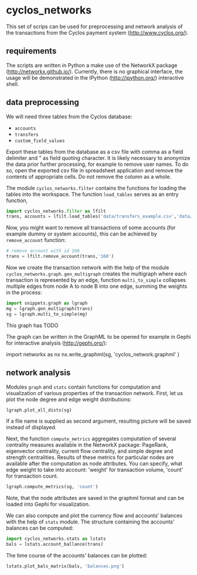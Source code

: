 cyclos_networks
===============


This set of scrips can be used for preprocessing and network analysis of the transactions from the Cyclos payment system (<http://www.cyclos.org/>).

requirements
------------
The scripts are written in Python a make use of the NetworkX package (<http://networkx.github.io/>). Currently, there is no graphical interface, the usage will be demonstrated in the IPython (<http://ipython.org/>) interactive shell.

data preprocessing
------------------
We will need three tables from the Cyclos database: 

* ``accounts``
* ``transfers``
* ``custom_field_values``


Export these tables from the database as a csv file with comma as a field delimiter and " as field quoting character. It is likely necessary to anonymize the data prior further processing, for example to remove user names. To do so, open the exported csv file in spreadsheet application and remove the contents of appropriate cells. Do not remove the column as a whole.

The module ``cyclos_networks.filter`` contains the functions for loading the tables into the workspace. The function ``load_tables`` serves as an entry function, 

```python
import cyclos_networks.filter as lfilt
trans, accounts = lfilt.load_tables('data/transfers_example.csv','data/accounts_example.csv')
```

Now, you might want to remove all transactions of some accounts (for example dummy or system accounts), this can be achieved by ``remove_account`` function:

```python
# remove account with id 160
trans = lfilt.remove_account(trans,'160')
```

Now we create the transaction network with the help of the module ``cyclos_networks.graph``. ``gen_multigraph`` creates the multigraph where each transaction is represented by an edge, function ``multi_to_simple`` collapses multiple edges from node A to node B into one edge, summing the weights in the process:

```python
import snippets.graph as lgraph
mg = lgraph.gen_multigraph(trans)
sg = lgraph.multi_to_simple(mg)
```


This graph has TODO

The graph can be written in the GraphML to be opened for example in Gephi for interactive analysis (<http://gephi.org/>):

import networkx as nx
nx.write_graphml(sg, 'cyclos_network.graphml' )


network analysis
----------------
Modules ``graph`` and ``stats`` contain functions for computation and visualization of various properties of the transaction network. First, let us plot the node degree and edge weight distributions:

```python
lgraph.plot_all_dists(sg)
```

If a file name is supplied as second argument, resulting picture will be saved instead of displayed. 

Next, the function ``compute_metrics`` aggregates computation of several centrality measures available in the NetworkX package: PageRank, eigenvector centrality, current flow centrality, and simple degree and strength centralities. Results of these metrics for particular nodes are available after the computation as node attributes. You can specify, what edge weight to take into account: 'weight' for transaction volume, 'count' for transaction count.

```python
lgraph.compute_metrics(sg, 'count')
```

Note, that the node attributes are saved in the graphml format and can be loaded into Gephi for visualization.

We can also compute and plot the currency flow and accounts' balances with the help of ``stats`` module. The structure containing the accounts' balances can be computed:

```python
import cyclos_networks.stats as lstats
bals = lstats.account_ballance(trans)
```


The time course of the accounts' balances can be plotted:

```python
lstats.plot_bals_matrix(bals, 'balances.png')
```


